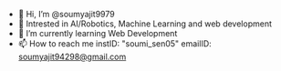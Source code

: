 - 👋 Hi, I’m @soumyajit9979
- 👀 Intrested in AI/Robotics, Machine Learning and web development
- 🌱 I’m currently learning Web Development
- 📫 How to reach me instID: "soumi_sen05"
                      emailID: soumyajit94298@gmail.com

<!---
soumyajit9979/soumyajit9979 is a ✨ special ✨ repository because its `README.md` (this file) appears on your GitHub profile.
You can click the Preview link to take a look at your changes.
--->
